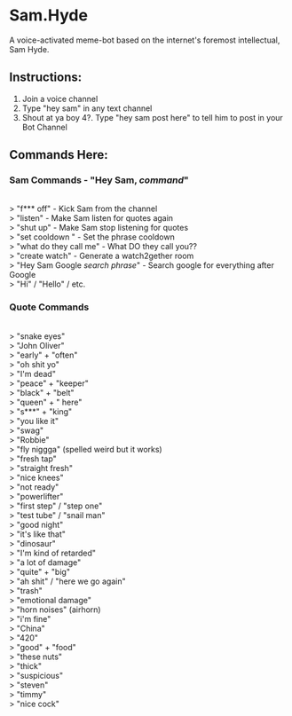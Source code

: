 # Sam.Hyde
A voice-activated meme-bot based on the internet's foremost intellectual, Sam Hyde.

## Instructions:
1. Join a voice channel
2. Type "hey sam" in any text channel
3. Shout at ya boy
4?. Type "hey sam post here" to tell him to post in your Bot Channel

## Commands Here:
### Sam Commands - "Hey Sam, *command*"
<br />> "f*** off" - Kick Sam from the channel<br />> "listen" - Make Sam listen for quotes again<br />> "shut up" - Make Sam stop listening for quotes<br />> "set cooldown <seconds>" - Set the phrase cooldown<br />> "what do they call me" - What DO they call you??<br />> "create watch" - Generate a watch2gether room<br />> "Hey Sam Google *search phrase*" - Search google for everything after Google<br />> "Hi" / "Hello" / etc.### Quote Commands
<br />> "snake eyes"<br />> "John Oliver"<br />> "early" + "often"<br />> "oh shit yo"<br />> "I'm dead"<br />> "peace" + "keeper"<br />> "black" + "belt"<br />> "queen" + " here"<br />> "s***" + "king"<br />> "you like it"<br />> "swag"<br />> "Robbie"<br />> "fly niggga" (spelled weird but it works)<br />> "fresh tap"<br />> "straight fresh"<br />> "nice knees"<br />> "not ready"<br />> "powerlifter"<br />> "first step" / "step one"<br />> "test tube" / "snail man"<br />> "good night"<br />> "it's like that"<br />> "dinosaur"<br />> "I'm kind of retarded"<br />> "a lot of damage"<br />> "quite" + "big"<br />> "ah shit" / "here we go again"<br />> "trash"<br />> "emotional damage"<br />> "horn noises" (airhorn)<br />> "i'm fine"<br />> "China"<br />> "420"<br />> "good" + "food"<br />> "these nuts"<br />> "thick"<br />> "suspicious"<br />> "steven"<br />> "timmy"<br />> "nice cock"
